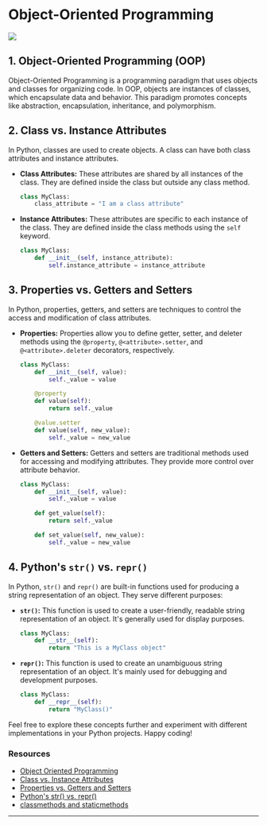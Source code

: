 # Object-Oriented Programming

![](https://pythoncodeshark.files.wordpress.com/2014/01/oop-meme.jpg)

## 1. Object-Oriented Programming (OOP)

Object-Oriented Programming is a programming paradigm that uses objects and classes for organizing code. In OOP, objects are instances of classes, which encapsulate data and behavior. This paradigm promotes concepts like abstraction, encapsulation, inheritance, and polymorphism.

## 2. Class vs. Instance Attributes

In Python, classes are used to create objects. A class can have both class attributes and instance attributes. 

- **Class Attributes:** These attributes are shared by all instances of the class. They are defined inside the class but outside any class method.
  
  ```python
  class MyClass:
      class_attribute = "I am a class attribute"
  ```

- **Instance Attributes:** These attributes are specific to each instance of the class. They are defined inside the class methods using the `self` keyword.
  
  ```python
  class MyClass:
      def __init__(self, instance_attribute):
          self.instance_attribute = instance_attribute
  ```

## 3. Properties vs. Getters and Setters

In Python, properties, getters, and setters are techniques to control the access and modification of class attributes.

- **Properties:** Properties allow you to define getter, setter, and deleter methods using the `@property`, `@<attribute>.setter`, and `@<attribute>.deleter` decorators, respectively.

  ```python
  class MyClass:
      def __init__(self, value):
          self._value = value

      @property
      def value(self):
          return self._value

      @value.setter
      def value(self, new_value):
          self._value = new_value
  ```

- **Getters and Setters:** Getters and setters are traditional methods used for accessing and modifying attributes. They provide more control over attribute behavior.

  ```python
  class MyClass:
      def __init__(self, value):
          self._value = value

      def get_value(self):
          return self._value

      def set_value(self, new_value):
          self._value = new_value
  ```

## 4. Python's `str()` vs. `repr()`

In Python, `str()` and `repr()` are built-in functions used for producing a string representation of an object. They serve different purposes:

- **`str()`:** This function is used to create a user-friendly, readable string representation of an object. It's generally used for display purposes.

  ```python
  class MyClass:
      def __str__(self):
          return "This is a MyClass object"
  ```

- **`repr()`:** This function is used to create an unambiguous string representation of an object. It's mainly used for debugging and development purposes.

  ```python
  class MyClass:
      def __repr__(self):
          return "MyClass()"
  ```

Feel free to explore these concepts further and experiment with different implementations in your Python projects. Happy coding!
### Resources

- [Object Oriented Programming](https://python-course.eu/oop/object-oriented-programming.php)
- [Class vs. Instance Attributes](https://python-course.eu/oop/class-instance-attributes.php)
- [Properties vs. Getters and Setters](https://python-course.eu/oop/properties-vs-getters-and-setters.php)
- [Python's str() vs. repr()](https://shipit.dev/posts/python-str-vs-repr.html)
- [classmethods and staticmethods](https://www.youtube.com/watch?v=rq8cL2XMM5M)

---

